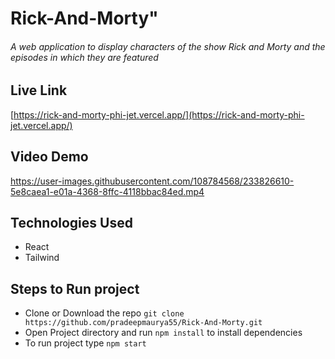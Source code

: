 # Rick-And-Morty"

###### A web application to display characters of the show Rick and Morty and the episodes in which they are featured

## Live Link
[https://rick-and-morty-phi-jet.vercel.app/](https://rick-and-morty-phi-jet.vercel.app/)

## Video Demo
https://user-images.githubusercontent.com/108784568/233826610-5e8caea1-e01a-4368-8ffc-4118bbac84ed.mp4

## Technologies Used

- React
- Tailwind

## Steps to Run project

- Clone or Download the repo
  `git clone https://github.com/pradeepmaurya55/Rick-And-Morty.git`
- Open Project directory and run
  `npm install`
  to install dependencies
- To run project type
  `npm start`




